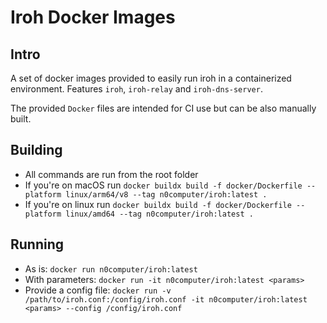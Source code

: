 # Iroh Docker Images

## Intro

A set of docker images provided to easily run iroh in a containerized environment.
Features `iroh`, `iroh-relay` and `iroh-dns-server`.

The provided `Docker` files are intended for CI use but can be also manually built.

## Building

- All commands are run from the root folder
- If you're on macOS run `docker buildx build -f docker/Dockerfile --platform linux/arm64/v8 --tag n0computer/iroh:latest .`
- If you're on linux run `docker buildx build -f docker/Dockerfile --platform linux/amd64 --tag n0computer/iroh:latest .`

## Running

- As is: `docker run n0computer/iroh:latest`
- With parameters: `docker run -it n0computer/iroh:latest <params>`
- Provide a config file: `docker run -v /path/to/iroh.conf:/config/iroh.conf -it n0computer/iroh:latest <params> --config /config/iroh.conf`

